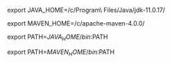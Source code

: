 export JAVA_HOME=/c/Program\ Files/Java/jdk-11.0.17/

export MAVEN_HOME=/c/apache-maven-4.0.0/

export PATH=$JAVA_HOME/bin:$PATH

export PATH=$MAVEN_HOME/bin:$PATH